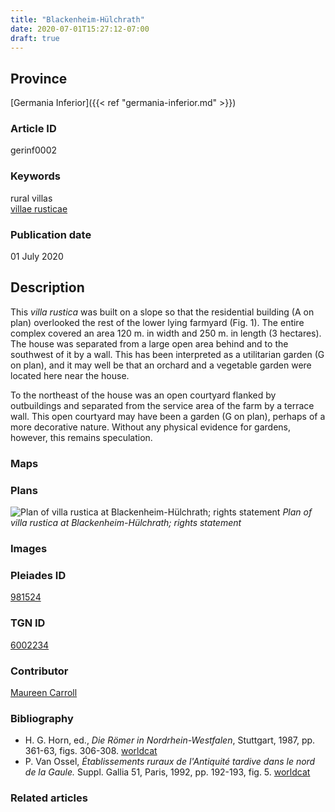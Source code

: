 ```yaml
---
title: "Blackenheim-Hülchrath"
date: 2020-07-01T15:27:12-07:00
draft: true
---
```

## Province
[Germania Inferior]({{< ref "germania-inferior.md" >}})

### Article ID
gerinf0002

### Keywords
rural villas  
[villae rusticae](http://vocab.getty.edu/page/aat/300005518)

### Publication date
01 July 2020

## Description
This *villa rustica* was built on a slope so that the residential building (A on plan) overlooked the rest of the lower lying farmyard (Fig. 1). The entire complex covered an area 120 m. in width and 250 m. in length (3 hectares). The house was separated from a large open area behind and to the southwest of it by a wall. This has been interpreted as a utilitarian garden (G on plan), and it may well be that an orchard and a vegetable garden were located here near the house.  

To the northeast of the house was an open courtyard flanked by outbuildings and separated from the service area of the farm by a terrace wall. This open courtyard may have been a garden (G on plan), perhaps of a more decorative nature. Without any physical evidence for gardens, however, this remains speculation.

### Maps

### Plans
![Plan of villa rustica at Blackenheim-Hülchrath; rights statement](/assets/EUR_GI_BlaHul_Rv_carroll.jpg)
*Plan of villa rustica at Blackenheim-Hülchrath; rights statement*

### Images

### Pleiades ID
[981524](https://pleiades.stoa.org/places/981524)

### TGN ID
[6002234](http://vocab.getty.edu/page/tgn/6002234)

### Contributor
[Maureen Carroll](link)

### Bibliography
- H. G. Horn, ed., *Die Römer in Nordrhein-Westfalen*, Stuttgart, 1987, pp. 361-63, figs. 306-308. [worldcat](http://www.worldcat.org/oclc/456209115)
- P. Van Ossel, *Établissements ruraux de l'Antiquité tardive dans le nord de la Gaule.* Suppl. Gallia 51, Paris, 1992, pp. 192-193, fig. 5. [worldcat](http://www.worldcat.org/oclc/407704732)

### Related articles
